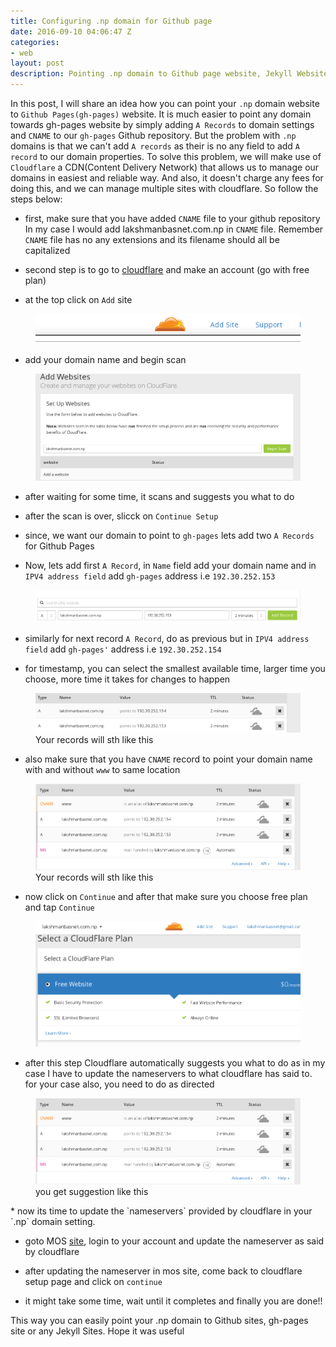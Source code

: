 ```yaml
---
title: Configuring .np domain for Github page
date: 2016-09-10 04:06:47 Z
categories:
- web
layout: post
description: Pointing .np domain to Github page website, Jekyll Website, gh-pages. register.mos.com.np doesn't allow you to add A records to point to Github so here is the most easiest way how you can do this.
---
```

In this post, I will share an idea how you can point your `.np` domain website to `Github Pages(gh-pages)` website. It is much easier to point any domain towards gh-pages website by simply adding `A Records` to domain settings and `CNAME` to our `gh-pages` Github repository. But the problem with `.np` domains is that we can't add `A records` as their is no any field to add `A record` to our domain properties. 
To solve this problem, we will make use of `Cloudflare` a CDN(Content Delivery Network) that allows us to manage our domains in easiest and reliable way. And also, it doesn't charge any fees for doing this, and we can manage multiple sites with cloudflare. So follow the steps below:

* first, make sure that you have added `CNAME` file to your github repository
	In my case I would add lakshmanbasnet.com.np in `CNAME` file.
  Remember `CNAME` file has no any extensions and its filename should all be capitalized

* second step is to go to [cloudflare](http://www.cloudflare.com) and make an account (go with free plan)

* at the top click on `Add` site
<figure><img src="/assets/gh/1.png"/></figure>

* add your domain name and begin scan
<figure><img src="/assets/gh/2.png"/></figure>

* after waiting for some time, it scans and suggests you what to do

* after the scan is over, slicck on `Continue Setup`

* since, we want our domain to point to `gh-pages` lets add two `A Records`  for Github Pages

* Now, lets add first `A Record`, in `Name` field add your domain name and in `IPV4 address field` add `gh-pages` address i.e `192.30.252.153`

<figure><img src="/assets/gh/3.png"/></figure>

* similarly for next record `A Record`, do as previous but in `IPV4 address field` add `gh-pages'` address i.e `192.30.252.154`

* for timestamp, you can select the smallest available time, larger time you choose, more time it takes for changes to happen

<figure><img src="/assets/gh/4.png"/><figcaption>Your records will sth like this</figcaption></figure>

* also make sure that you have `CNAME` record to point your domain name with and without `www` to same location

<figure><img src="/assets/gh/5.png"/><figcaption>Your records will sth like this</figcaption></figure>

* now click on `Continue` and after that make sure you choose free plan and tap `Continue`

<figure><img src="/assets/gh/6.png"/></figure>

* after this step Cloudflare automatically suggests you what to do 
	as in my case I have to update the nameservers to what cloudflare has said to.
	for your case also, you need to do as directed

<figure><img src="/assets/gh/5.png"/><figcaption>you get suggestion like this</figcaption></figure>
* now its time to update the `nameservers` provided by cloudflare in your `.np` domain setting.

* goto MOS [site](http://www.register.mos.com.np), login to your account and update the nameserver as said by cloudflare

* after updating the nameserver in mos site, come back to cloudflare setup page and click on `continue`

* it might take some time, wait until it completes and finally you are done!!

This way you can easily point your .np domain to Github sites, gh-pages site or any Jekyll Sites. Hope it was useful
